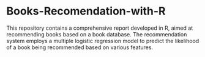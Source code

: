# Books-Recomendation-with-R
This repository contains a comprehensive report developed in R, aimed at recommending books based on a book database. The recommendation system employs a multiple logistic regression model to predict the likelihood of a book being recommended based on various features.
